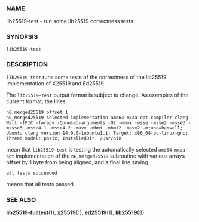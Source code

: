 ### NAME

lib25519-test - run some lib25519 correctness tests

### SYNOPSIS

    lib25519-test

### DESCRIPTION

`lib25519-test`
runs some tests of the correctness of
the lib25519 implementation of X25519 and Ed25519.

The `lib25519-test` output format is subject to change.
As examples of the current format, the lines

    nG_merged25519 offset 1
    nG_merged25519 selected implementation amd64-mxaa-opt compiler clang -Wall -fPIC -fwrapv -Qunused-arguments -O2 -mmmx -msse -msse2 -msse3 -mssse3 -msse4.1 -msse4.2 -mavx -mbmi -mbmi2 -mavx2 -mtune=haswell; Ubuntu clang version 14.0.0-1ubuntu1.1; Target: x86_64-pc-linux-gnu; Thread model: posix; InstalledDir: /usr/bin

mean that `lib25519-test` is testing the automatically selected
`amd64-mxaa-opt` implementation of the `nG_merged25519` subroutine
with various arrays offset by 1 byte from being aligned,
and a final line saying

    all tests succeeded

means that all tests passed.

### SEE ALSO

**lib25519-fulltest**(1),
**x25519**(1),
**ed25519**(1),
**lib25519**(3)
